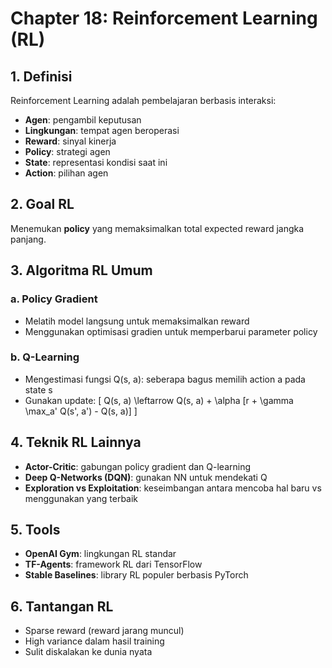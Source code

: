 # Chapter 18: Reinforcement Learning (RL)

## 1. Definisi
Reinforcement Learning adalah pembelajaran berbasis interaksi:
- **Agen**: pengambil keputusan
- **Lingkungan**: tempat agen beroperasi
- **Reward**: sinyal kinerja
- **Policy**: strategi agen
- **State**: representasi kondisi saat ini
- **Action**: pilihan agen

## 2. Goal RL
Menemukan **policy** yang memaksimalkan total expected reward jangka panjang.

## 3. Algoritma RL Umum
### a. Policy Gradient
- Melatih model langsung untuk memaksimalkan reward
- Menggunakan optimisasi gradien untuk memperbarui parameter policy

### b. Q-Learning
- Mengestimasi fungsi Q(s, a): seberapa bagus memilih action a pada state s
- Gunakan update:
\[
Q(s, a) \leftarrow Q(s, a) + \alpha [r + \gamma \max_a' Q(s', a') - Q(s, a)]
\]

## 4. Teknik RL Lainnya
- **Actor-Critic**: gabungan policy gradient dan Q-learning
- **Deep Q-Networks (DQN)**: gunakan NN untuk mendekati Q
- **Exploration vs Exploitation**: keseimbangan antara mencoba hal baru vs menggunakan yang terbaik

## 5. Tools
- **OpenAI Gym**: lingkungan RL standar
- **TF-Agents**: framework RL dari TensorFlow
- **Stable Baselines**: library RL populer berbasis PyTorch

## 6. Tantangan RL
- Sparse reward (reward jarang muncul)
- High variance dalam hasil training
- Sulit diskalakan ke dunia nyata
